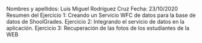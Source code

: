 Nombres y apellidos: Luis Miguel Rodríguez Cruz 
Fecha: 23/10/2020 
Resumen del Ejercicio 1: Creando un Servicio WFC de datos para la base de datos de ShoolGrades.
            Ejercicio 2: Integrando el servicio de datos en la aplicación.
            Ejercicio 3: Recuperación de las fotos de los estudiantes de la WEB
